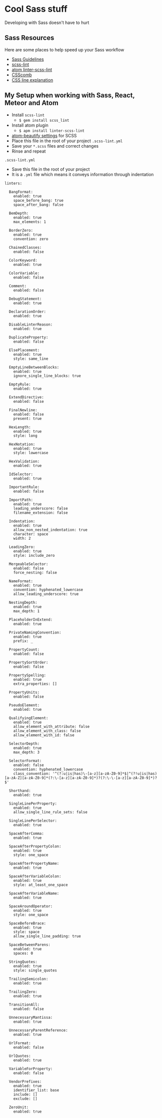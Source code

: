 # Cool Sass stuff
Developing with Sass doesn't have to hurt

## Sass Resources
Here are some places to help speed up your Sass workflow

* [Sass Guidelines](https://sass-guidelin.es/)
* [scss-lint](https://github.com/brigade/scss-lint)
* [atom linter-scss-lint](https://atom.io/packages/linter-scss-lint)
* [CSScomb](http://csscomb.com/)
* [CSS line explanation](http://davidtheclark.com/scss-lint-styleguide/)

## My Setup when working with Sass, React, Meteor and Atom
* Install `scss-lint`
    - `$ gem install scss_lint`
* Install atom plugin
    - `$ apm install linter-scss-lint`
* [atom-beautify settings](https://i.imgur.com/Kif4IIG.png) for SCSS
* Place this file in the root of your project `.scss-lint.yml`
* Save your `*.scss` files and correct changes
* Rinse and repeat

`.scss-lint.yml`

* Save this file in the root of your project
* It is a `.yml` file which means it conveys information through indentation

```
linters:

  BangFormat:
    enabled: true
    space_before_bang: true
    space_after_bang: false

  BemDepth:
    enabled: true
    max_elements: 1

  BorderZero:
    enabled: true
    convention: zero

  ChainedClasses:
    enabled: false

  ColorKeyword:
    enabled: true

  ColorVariable:
    enabled: false

  Comment:
    enabled: false

  DebugStatement:
    enabled: true

  DeclarationOrder:
    enabled: true

  DisableLinterReason:
    enabled: true

  DuplicateProperty:
    enabled: false

  ElsePlacement:
    enabled: true
    style: same_line

  EmptyLineBetweenBlocks:
    enabled: true
    ignore_single_line_blocks: true

  EmptyRule:
    enabled: true

  ExtendDirective:
    enabled: false

  FinalNewline:
    enabled: false
    present: true

  HexLength:
    enabled: true
    style: long

  HexNotation:
    enabled: true
    style: lowercase

  HexValidation:
    enabled: true

  IdSelector:
    enabled: true

  ImportantRule:
    enabled: false

  ImportPath:
    enabled: true
    leading_underscore: false
    filename_extension: false

  Indentation:
    enabled: true
    allow_non_nested_indentation: true
    character: space
    width: 2

  LeadingZero:
    enabled: true
    style: include_zero

  MergeableSelector:
    enabled: false
    force_nesting: false

  NameFormat:
    enabled: true
    convention: hyphenated_lowercase
    allow_leading_underscore: true

  NestingDepth:
    enabled: true
    max_depth: 1

  PlaceholderInExtend:
    enabled: true

  PrivateNamingConvention:
    enabled: true
    prefix: _

  PropertyCount:
    enabled: false

  PropertySortOrder:
    enabled: false

  PropertySpelling:
    enabled: true
    extra_properties: []

  PropertyUnits:
    enabled: false

  PseudoElement:
    enabled: true

  QualifyingElement:
    enabled: true
    allow_element_with_attribute: false
    allow_element_with_class: false
    allow_element_with_id: false

  SelectorDepth:
    enabled: true
    max_depth: 3

  SelectorFormat:
    enabled: false
    convention: hyphenated_lowercase
    class_convention: '^(?:u|is|has)\-[a-z][a-zA-Z0-9]*$|^(?!u|is|has)[a-zA-Z][a-zA-Z0-9]*(?:\-[a-z][a-zA-Z0-9]*)?(?:\-\-[a-z][a-zA-Z0-9]*)?$'

  Shorthand:
    enabled: true

  SingleLinePerProperty:
    enabled: true
    allow_single_line_rule_sets: false

  SingleLinePerSelector:
    enabled: true

  SpaceAfterComma:
    enabled: true

  SpaceAfterPropertyColon:
    enabled: true
    style: one_space

  SpaceAfterPropertyName:
    enabled: true

  SpaceAfterVariableColon:
    enabled: true
    style: at_least_one_space

  SpaceAfterVariableName:
    enabled: true

  SpaceAroundOperator:
    enabled: true
    style: one_space

  SpaceBeforeBrace:
    enabled: true
    style: space
    allow_single_line_padding: true

  SpaceBetweenParens:
    enabled: true
    spaces: 0

  StringQuotes:
    enabled: true
    style: single_quotes

  TrailingSemicolon:
    enabled: true

  TrailingZero:
    enabled: true

  TransitionAll:
    enabled: false

  UnnecessaryMantissa:
    enabled: true

  UnnecessaryParentReference:
    enabled: true

  UrlFormat:
    enabled: false

  UrlQuotes:
    enabled: true

  VariableForProperty:
    enabled: false

  VendorPrefixes:
    enabled: true
    identifier_list: base
    include: []
    exclude: []

  ZeroUnit:
    enabled: true
```
